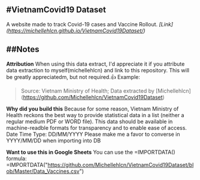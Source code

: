 #VietnamCovid19 Dataset
---
A website made to track Covid-19 cases and Vaccine Rollout.
*[Link] (https://michellehlcn.github.io/VietnamCovid19Dataset/)*

##Notes
---
**Attribution**
When using this data extract, I'd appreciate it if you attribute data extraction to myself(michellehlcn) and link to this repository. This will be greatly appreciatedm, but not required.:+1:
Example:

>Source: Vietnam Ministry of Health; Data extracted by [Michellehlcn] (https://github.com/Michellehlcn/VietnamCovid19Dataset)

**Why did you build this**
Because for some reason, Vietnam Ministry of Health reckons the best way to provide statistical data in a list (neither a regular medium PDF or WORD file). 
This data should be available in machine-readble formats for transparency and to enable ease of access.
Date Time Type: DD/MM/YYYY Please make me a favor to converse in YYYY/MM/DD when importing into DB

**Want to use this in Google Sheets**
You can use the =IMPORTDATA() formula:
=IMPORTDATA("https://github.com/Michellehlcn/VietnamCovid19Dataset/blob/Master/Data_Vaccines.csv")




